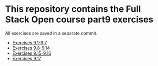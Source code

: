 # This repository contains the Full Stack Open course part9 exercises

All exercises are saved in a separate commit.

- [Exercises 9.1-9.7](./calculator/)
- [Exercises 9.8-9.14](./patientor/)
- [Exercises 9.15-9.16](./courseinfo-ts/)
- [Exercises 9.17](./flight-diary/)
